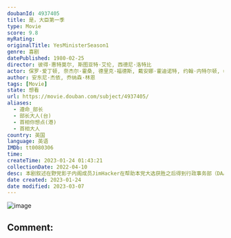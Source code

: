 ```yaml
---
doubanId: 4937405
title: 是，大臣第一季
type: Movie
score: 9.8
myRating: 
originalTitle: YesMinisterSeason1
genre: 喜剧
datePublished: 1980-02-25
director: 彼得·惠特莫尔, 斯图亚特·艾伦, 西德尼·洛特比
actor: 保罗·爱丁顿, 奈杰尔·霍桑, 德里克·福德斯, 戴安娜·霍迪诺特, 约翰·内特尔顿, undefined, undefined, 哈里·弗雷德尔, undefined, 皮特·丹尼斯, undefined, 杰弗里·图恩, 朱迪·帕瑞福特, 诺曼·伯德, 弥尔顿·约翰斯, 坦尼·埃文斯, 尚华, 乔榛, undefined, 奈杰尔·斯托克, 布兰达·布莱斯, 诺曼·米切尔, 童自荣, 大卫·费斯, 罗伯特·伊斯特, 约翰·福琼, 莫瑞·沃森, undefined, 罗伯特·古德曼, 安东尼·道斯, 威廉·福克斯, undefined, undefined, 理查德·戴维斯, undefined, 伊恩·拉文德, 彼得·杰弗里, 艾弗·罗伯茨, 约翰·巴伦, 德里克·本菲尔德, 理查德·弗农, 伊莲诺·布罗, undefined, 唐纳德·吉, 杰罗姆·威利斯, 罗伯特·厄克特, 詹姆斯·格劳特, 爱德华·朱伊斯伯里, undefined, undefined, 弗雷德里克·耶格, 弗兰克·米德尔马斯, 菲利普·斯通
author: 安东尼·杰依, 乔纳森·林恩
tags: [Movie]
state: 想看
url: https://movie.douban.com/subject/4937405/
aliases:
  - 遵命_部长
  - 部长大人(台)
  - 首相你想点(港)
  - 首相大人
country: 英国
language: 英语
IMDb: tt0080306
time: 
createTime: 2023-01-24 01:43:21
collectionDate: 2022-04-10
desc: 本剧叙述在野党影子内阁成员JimHacker在帮助本党大选获胜之后得到行政事务部（DAA）部长的职务，从此开始面对以部秘书SirHumphreyAppleby为首的公务员体系，而他的公派私人秘书...
date created: 2023-01-24
date modified: 2023-03-07
---
```


![image](p2187837239.jpg)

Comment:
---
